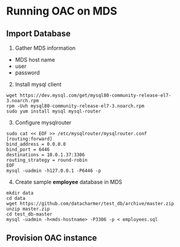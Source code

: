 # Running OAC on MDS

## Import Database

1. Gather MDS information
* MDS host name
* user
* password

2. Install mysql client
```
wget https://dev.mysql.com/get/mysql80-community-release-el7-3.noarch.rpm
rpm -Uvh mysql80-community-release-el7-3.noarch.rpm
sudo yum install mysql mysql-router 
```
3. Configure mysqlrouter
```
sudo cat << EOF >> /etc/mysqlrouter/mysqlrouter.conf
[routing:forward]
bind_address = 0.0.0.0
bind_port = 6446
destinations = 10.0.1.37:3306
routing_strategy = round-robin
EOF
mysql -uadmin -h127.0.0.1 -P6446 -p
```

4. Create sample **employee** database in MDS
```
mkdir data
cd data
wget https://github.com/datacharmer/test_db/archive/master.zip
unzip master.zip
cd test_db-master
mysql -uadmin -h<mds-hostname> -P3306 -p < employees.sql
```

## Provision OAC instance
